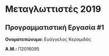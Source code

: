 # Μεταγλωττιστές 2019
## Προγραμματιστική Εργασία #1

**Ονοματεπώνυμο:** Ευάγγελος Κεραμιδάς

**Α.Μ.:** Π2016095


